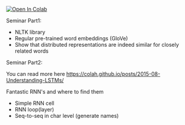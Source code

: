 [![Open In Colab](https://colab.research.google.com/assets/colab-badge.svg)](https://colab.research.google.com/github/yandexdataschool/Practical_DL/blob/spring21/seminar09_embeddings_rnn/seminar_nlp_0.ipynb)

Seminar Part1:
* NLTK library
* Regular pre-trained word embeddings (GloVe)
* Show that distributed representations are indeed similar for closely related words

Seminar Part2:

You can read more here https://colah.github.io/posts/2015-08-Understanding-LSTMs/

Fantastic RNN's and where to find them
* Simple RNN cell
* RNN loop(layer)
* Seq-to-seq in char level (generate names)
